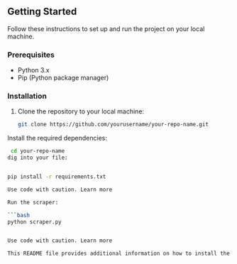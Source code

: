 ## Getting Started

Follow these instructions to set up and run the project on your local machine.

### Prerequisites

- Python 3.x
- Pip (Python package manager)

### Installation

1. Clone the repository to your local machine:

   ```bash
   git clone https://github.com/yourusername/your-repo-name.git
Install the required dependencies:

   ```bash
    cd your-repo-name
dig into your file:


pip install -r requirements.txt

Use code with caution. Learn more

 Run the scraper:

   ```bash
python scraper.py


Use code with caution. Learn more

 This README file provides additional information on how to install the required dependencies and run the scraper. This makes it easier for users to get started with the project without having to troubleshoot any technical issues.